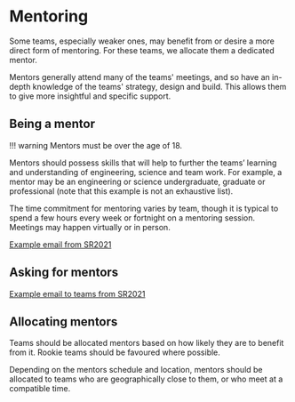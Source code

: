 # Mentoring

Some teams, especially weaker ones, may benefit from or desire a more direct form of mentoring. For these teams, we allocate them a dedicated mentor.

Mentors generally attend many of the teams' meetings, and so have an in-depth knowledge of the teams' strategy, design and build. This allows them to give more insightful and specific support.


## Being a mentor

!!! warning
    Mentors must be over the age of 18.

Mentors should possess skills that will help to further the teams’ learning and understanding of engineering, science and team work. For example, a mentor may be an engineering or science undergraduate, graduate or professional (note that this example is not an exhaustive list).

The time commitment for mentoring varies by team, though it is typical to spend a few hours every week or fortnight on a mentoring session. Meetings may happen virtually or in person.

[Example email from SR2021](https://github.com/srobo/volunteer-emails/blob/master/SR2021/2021-01-23-mentors.md#mentoring)

## Asking for mentors

[Example email to teams from SR2021](https://github.com/srobo/team-emails/blob/master/SR2021/2021-02-12-discord-mentoring.md)

## Allocating mentors

Teams should be allocated mentors based on how likely they are to benefit from it. Rookie teams should be favoured where possible.

Depending on the mentors schedule and location, mentors should be allocated to teams who are geographically close to them, or who meet at a compatible time.
